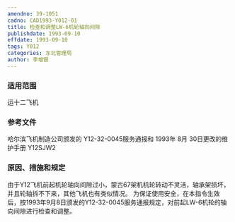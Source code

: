 ```yaml
---
amendno: 39-1051
cadno: CAD1993-Y012-01
title: 检查和调整LW-6机轮轴向间隙
publishdate: 1993-09-10
effdate: 1993-09-10
tags: Y012
categories: 东北管理局
author: 李增银
---
```


### 适用范围 
运十二飞机

<!--more-->
### 参考文件
哈尔滨飞机制造公司颁发的 Y12-32-0045服务通报和 1993年 8月 30日更改的维护手册 Y12SJW2 

### 原因、措施和规定 
由于Y12飞机前起机轮轴向间隙过小，蒙古67架机机轮转动不灵活，轴承架损坏，并且轮轴拆不下来，其他飞机也有类似情况。 
    为保证使用安全，在本指令生效后，按1993年9月8日颁发的Y12-32-0045服务通报规定，对前起LW-6机轮的轴向间隙进行检查和调整。
